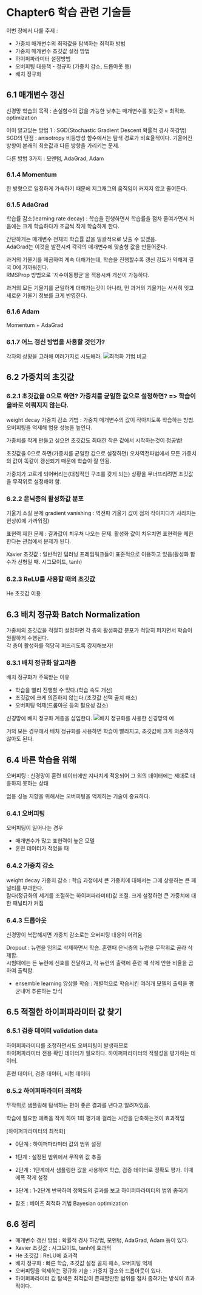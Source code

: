 # Chapter6 학습 관련 기술들
이번 장에서 다룰 주제 :
* 가중치 매개변수의 최적값을 탐색하는 최적화 방법
* 가중치 매개변수 초깃값 설정 방법
* 하이퍼파라미터 설정방법
* 오버피팅 대응책 - 정규화 (가중치 감소, 드롭아웃 등)
* 배치 정규화

## 6.1 매개변수 갱신
신경망 학습의 목적 : 손실함수의 값을 가능한 낮추는 매개변수를 찾는것  = 최적화. optimization

이미 알고있는 방법 1 : SGD(Stochastic Gradient Descent 확률적 경사 하강법)<br>
SGD의 단점 : anisotropy 비등방성 함수에서는 탐색 경로가 비효율적이다. 기울어진 방향이 본래의 최솟값과 다른 방향을 가리키는 문제.

다른 방법 3가지 : 모멘텀, AdaGrad, Adam

### 6.1.4 Momentum
한 방향으로 일정하게 가속하기 때문에 지그재그의 움직임이 커지지 않고 줄어든다.

### 6.1.5 AdaGrad
학습률 감소(learning rate decay) : 학습을 진행하면서 학습률을 점차 줄여가면서 처음에는 크게 학습하다가 조금씩 작게 학습하게 한다.

간단하게는 매개변수 전체의 학습률 값을 일괄적으로 낮출 수 있겠음.<br>
AdaGrad는 이것을 발전시켜 각각의 매개변수에 맞춤형 값을 만들어준다.

과거의 기울기를 제곱하여 계속 더해가는데, 학습을 진행할수록 갱신 강도가 약해져 결국 0에 가까워진다.<br>
RMSProp 방법으로 '지수이동평균'을 적용시켜 개선이 가능하다.

과거의 모든 기울기를 균일하게 더해가는것이 아니라, 먼 과거의 기울기는 서서히 잊고 새로운 기울기 정보를 크게 반영한다.

### 6.1.6 Adam
Momentum + AdaGrad

### 6.1.7 어느 갱신 방법을 사용할 것인가?
각자의 상황을 고려해 여러가지로 시도해라.
![최적화 기법 비교](fig%206-8.png)

## 6.2 가중치의 초깃값
### 6.2.1 초깃값을 0으로 하면? 가중치를 균일한 값으로 설정하면? => 학습이 올바로 이뤄지지 않는다.
weight decay 가중치 감소 기법 : 가중치 매개변수의 값이 작아지도록 학습하는 방법. 오버피팅을 억제해 범용 성능을 높인다.

가중치를 작게 만들고 싶으면 초깃값도 최대한 작은 값에서 시작하는것이 정공법!

초깃값을 0으로 하면(가중치를 균일한 값으로 설정하면) 오차역전파법에서 모든 가중치의 값이 똑같이 갱신되기 때문에 학습이 잘 안됨.

가중치가 고르게 되어버리는(대칭적인 구조를 갖게 되는) 상황을 무너뜨리려면 초깃값을 무작위로 설정해야 함.

### 6.2.2 은닉층의 활성화값 분포
기울기 소실 문제 gradient vanishing : 역전파 기울기 값이 점저 작아지다가 사라지는 현상(0에 가까워짐)

표현력 제한 문제 : 결과값이 치우쳐 나오는 문제. 활성화 값이 치우치면 표현력을 제한한다는 관점에서 문제가 된다.

Xavier 초깃값 : 일반적인 딥러닝 프레임워크들이 표준적으로 이용하고 있음(활성화 함수가 선형일 때. 시그모이드, tanh)

### 6.2.3 ReLU를 사용할 때의 초깃값
He 초깃값 이용

## 6.3 배치 정규화 Batch Normalization
가중치의 초깃값을 적절히 설정하면 각 층의 활성화값 분포가 적당히 퍼지면서 학습이 원활하게 수행된다.<br>
각 층이 활성화를 적당히 퍼뜨리도록 강제해보자!

### 6.3.1 배치 정규화 알고리즘
배치 정규화가 주목받는 이유
* 학습을 빨리 진행할 수 있다.(학습 속도 개선)
* 초깃값에 크게 의존하지 않는다.(초깃값 선택 골치 해소)
* 오버피팅 억제(드롭아웃 등의 필요성 감소)

신경망에 배치 정규화 계층을 삽입한다.
![배치 정규화를 사용한 신경망의 예](fig%206-16.png)

거의 모든 경우에서 배치 정규화를 사용하면 학습이 빨라지고, 초깃값에 크게 의존하지 않아도 된다.

## 6.4 바른 학습을 위해
오버피팅 : 신경망이 훈련 데이터에만 지나치게 적응되어 그 외의 데이터에는 제대로 대응하지 못하는 상태

범용 성능 지향을 위해서는 오버피팅을 억제하는 기술이 중요하다.

### 6.4.1 오버피팅
오버피팅이 일어나는 경우
* 매개변수가 많고 표현력이 높은 모델
* 훈련 데이터가 적었을 때

### 6.4.2 가중치 감소
weight decay 가중치 감소 : 학습 과정에서 큰 가중치에 대해서는 그에 상응하는 큰 페널티를 부과한다.<br>
람다(정규화의 세기를 조절하는 하이퍼파라미터)값 조절. 크게 설정하면 큰 가중치에 대한 패널티가 커짐

### 6.4.3 드롭아웃
신경망이 복잡해지면 가중치 감소로는 오버피팅 대응이 어려움

Dropout : 뉴런을 임의로 삭제하면서 학습. 훈련때 은닉층의 뉴런을 무작위로 골라 삭제함.<br>
시험때에는 든 뉴런에 신호를 전달하고, 각 뉴런의 출력에 훈련 때 삭제 안한 비율을 곱하여 출력함.

* ensemble learning 앙상블 학습 : 개별적으로 학습시킨 여러개 모델의 출력을 평균내어 추론하는 방식

## 6.5 적절한 하이퍼파라미터 값 찾기
### 6.5.1 검증 데이터 validation data
하이퍼파라미터를 조정하면서도 오버피팅이 발생하므로<br>
하이퍼파라미터 전용 확인 데이터가 필요하다. 하이퍼파라미터의 적절성을 평가하는 데이터.

훈련 데이터, 검증 데이터, 시험 데이터

### 6.5.2 하이퍼파라미터 최적화
무작위로 샘플링해 탐색하는 편이 좋은 결과를 낸다고 알려져있음.

학습에 필요한 에폭을 작게 하여 1회 평가에 걸리는 시간을 단축하는것이 효과적임

[하이퍼파라미터의 최적화]
* 0단계 : 하이퍼파라미터 값의 범위 설정
* 1단계 : 설정된 범위에서 무작위 값 추출
* 2단계 : 1단계에서 샘플링한 값을 사용하여 학습, 검증 데이터로 정확도 평가. 이때 에폭 작게 설정
* 3단계 : 1-2단계 반복하여 정확도의 결과를 보고 하이퍼파라미터의 범위 좁히기

* 참조 : 베이즈 최적화 기법 Bayesian optimization

## 6.6 정리
* 매개변수 갱신 방법 : 확률적 경사 하강법, 모멘텀, AdaGrad, Adam 등이 있다.
* Xavier 초깃값 : 시그모이드, tanh에 효과적
* He 초깃값 : ReLU에 효과적
* 배치 정규화 : 빠른 학습, 초깃값 설정 골치 해소, 오버피팅 억제
* 오버피팅을 억제하는 정규화 기술 : 가중치 감소와 드롭아웃이 있다.
* 하이퍼파라미터 값 탐색은 최적값이 존재할만한 범위를 점차 좁혀가는 방식이 효과적이다.
